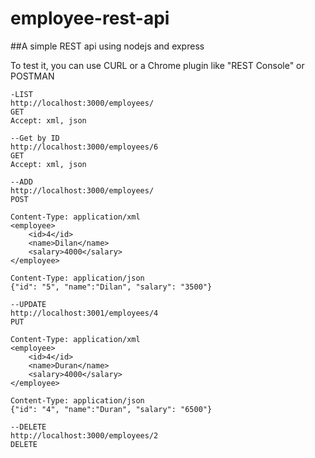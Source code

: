 employee-rest-api
=================

##A simple REST api using nodejs and express


To test it, you can use CURL or a Chrome plugin like "REST Console" or POSTMAN
```
-LIST
http://localhost:3000/employees/
GET
Accept: xml, json

--Get by ID
http://localhost:3000/employees/6
GET
Accept: xml, json

--ADD
http://localhost:3000/employees/
POST

Content-Type: application/xml
<employee>
    <id>4</id>
    <name>Dilan</name>
    <salary>4000</salary>
</employee>

Content-Type: application/json    
{"id": "5", "name":"Dilan", "salary": "3500"}

--UPDATE
http://localhost:3001/employees/4
PUT

Content-Type: application/xml
<employee>
    <id>4</id>
    <name>Duran</name>
    <salary>4000</salary>
</employee>

Content-Type: application/json
{"id": "4", "name":"Duran", "salary": "6500"}

--DELETE
http://localhost:3000/employees/2
DELETE
```